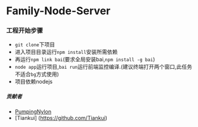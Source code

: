 # Family-Node-Server
### 工程开始步骤

- `git clone`下项目
- 进入项目目录运行`npm install`安装所需依赖
- 再运行`npm link bai`(要求全局安装bai,`npm install -g bai`)
- `node app`运行项目,`bai
run`运行前端监控编译.(建议终端打开两个窗口,此任务不适合`bg`方式使用)
- 项目依赖nodejs

##### 贡献者
- [PumpingNylon](https://github.com/magicsuny) 
- [Tiankui] (https://github.com/Tiankui)
